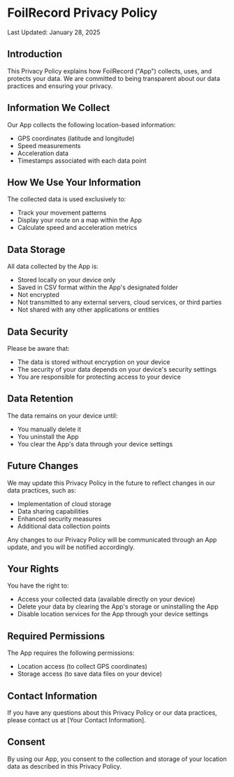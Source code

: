 # FoilRecord Privacy Policy

Last Updated: January 28, 2025

## Introduction
This Privacy Policy explains how FoilRecord ("App") collects, uses, and protects your data. We are committed to being transparent about our data practices and ensuring your privacy.

## Information We Collect
Our App collects the following location-based information:
- GPS coordinates (latitude and longitude)
- Speed measurements
- Acceleration data
- Timestamps associated with each data point

## How We Use Your Information
The collected data is used exclusively to:
- Track your movement patterns
- Display your route on a map within the App
- Calculate speed and acceleration metrics

## Data Storage
All data collected by the App is:
- Stored locally on your device only
- Saved in CSV format within the App's designated folder
- Not encrypted
- Not transmitted to any external servers, cloud services, or third parties
- Not shared with any other applications or entities

## Data Security
Please be aware that:
- The data is stored without encryption on your device
- The security of your data depends on your device's security settings
- You are responsible for protecting access to your device

## Data Retention
The data remains on your device until:
- You manually delete it
- You uninstall the App
- You clear the App's data through your device settings

## Future Changes
We may update this Privacy Policy in the future to reflect changes in our data practices, such as:
- Implementation of cloud storage
- Data sharing capabilities
- Enhanced security measures
- Additional data collection points

Any changes to our Privacy Policy will be communicated through an App update, and you will be notified accordingly.

## Your Rights
You have the right to:
- Access your collected data (available directly on your device)
- Delete your data by clearing the App's storage or uninstalling the App
- Disable location services for the App through your device settings

## Required Permissions
The App requires the following permissions:
- Location access (to collect GPS coordinates)
- Storage access (to save data files on your device)

## Contact Information
If you have any questions about this Privacy Policy or our data practices, please contact us at [Your Contact Information].

## Consent
By using our App, you consent to the collection and storage of your location data as described in this Privacy Policy.